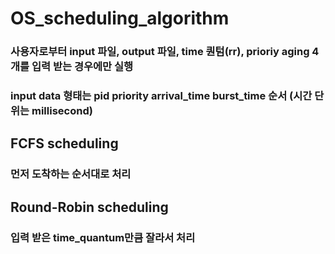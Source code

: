 # OS_scheduling_algorithm
### 사용자로부터 input 파일, output 파일, time 퀀텀(rr), prioriy aging 4개를 입력 받는 경우에만 실행
### input data 형태는 pid priority arrival_time burst_time 순서 (시간 단위는  millisecond)

## FCFS scheduling
### 먼저 도착하는 순서대로 처리

## Round-Robin scheduling
### 입력 받은 time_quantum만큼 잘라서 처리